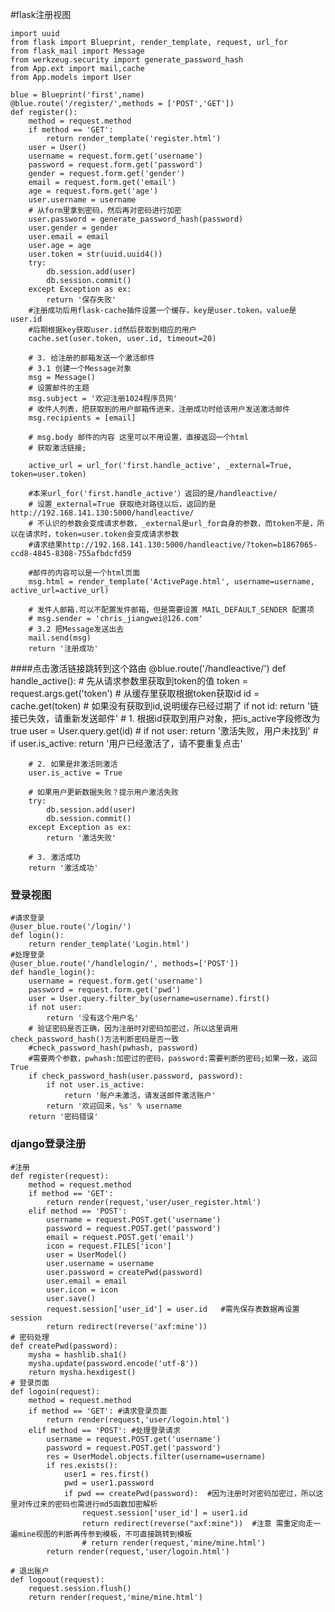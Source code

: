 #flask注册视图

    import uuid
    from flask import Blueprint, render_template, request, url_for
    from flask_mail import Message
    from werkzeug.security import generate_password_hash
    from App.ext import mail,cache
    from App.models import User
    
    blue = Blueprint('first',name)
    @blue.route('/register/',methods = ['POST','GET'])
    def register():
        method = request.method
        if method == 'GET':
            return render_template('register.html')
        user = User()
        username = request.form.get('username')
        password = request.form.get('password')
        gender = request.form.get('gender')
        email = request.form.get('email')
        age = request.form.get('age')
        user.username = username
        # 从form里拿到密码，然后再对密码进行加密
        user.password = generate_password_hash(password)
        user.gender = gender
        user.email = email
        user.age = age
        user.token = str(uuid.uuid4())
        try:
        	db.session.add(user)
        	db.session.commit()
        except Exception as ex:
            return '保存失败'
        #注册成功后用flask-cache插件设置一个缓存，key是user.token，value是user.id
        #后期根据key获取user.id然后获取到相应的用户
        cache.set(user.token, user.id, timeout=20)
    
        # 3. 给注册的邮箱发送一个激活邮件
        # 3.1 创建一个Message对象
        msg = Message()
        # 设置邮件的主题
        msg.subject = '欢迎注册1024程序员网'
        # 收件人列表，把获取到的用户邮箱传进来，注册成功时给该用户发送激活邮件
        msg.recipients = [email]
    
        # msg.body 邮件的内容 这里可以不用设置，直接返回一个html
        # 获取激活链接;  
        
        active_url = url_for('first.handle_active', _external=True, token=user.token)
        
        #本来url_for('first.handle_active'）返回的是/handleactive/
        # 设置_external=True 获取绝对路径以后，返回的是http://192.168.141.130:5000/handleactive/
        # 不认识的参数会变成请求参数，_external是url_for自身的参数，而token不是，所以在请求时，token=user.token会变成请求参数
        #请求结果http://192.168.141.130:5000/handleactive/?token=b1867065-ccd8-4845-8308-755afbdcfd59
        
        #邮件的内容可以是一个html页面
        msg.html = render_template('ActivePage.html', username=username, active_url=active_url)
        
        # 发件人邮箱.可以不配置发件邮箱，但是需要设置 MAIL_DEFAULT_SENDER 配置项
        # msg.sender = 'chris_jiangwei@126.com'
        # 3.2 把Message发送出去
        mail.send(msg)
        return '注册成功'

####点击激活链接跳转到这个路由
    @blue.route('/handleactive/')
    def handle_active():
        # 先从请求参数里获取到token的值
        token = request.args.get('token')
        # 从缓存里获取根据token获取id
        id = cache.get(token)
        # 如果没有获取到id,说明缓存已经过期了
        if not id:
            return '链接已失效，请重新发送邮件'
        # 1. 根据id获取到用户对象，把is_active字段修改为true
        user = User.query.get(id)
        #
        if not user:
            return '激活失败，用户未找到'
        #
        if user.is_active:
            return '用户已经激活了，请不要重复点击'
            
        # 2. 如果是非激活则激活
        user.is_active = True
    
        # 如果用户更新数据失败？提示用户激活失败
        try:
            db.session.add(user)
            db.session.commit()
        except Exception as ex:
            return '激活失败'
    
        # 3. 激活成功
        return '激活成功'
### 登录视图

```
#请求登录
@user_blue.route('/login/')
def login():
    return render_template('Login.html')
#处理登录
@user_blue.route('/handlelogin/', methods=['POST'])
def handle_login():
    username = request.form.get('username')
    password = request.form.get('pwd')
    user = User.query.filter_by(username=username).first()
    if not user:
        return '没有这个用户名'    
    # 验证密码是否正确，因为注册时对密码加密过，所以这里调用check_password_hash()方法判断密码是否一致
    #check_password_hash(pwhash, password)
    #需要两个参数，pwhash:加密过的密码，password:需要判断的密码;如果一致，返回True
    if check_password_hash(user.password, password):
        if not user.is_active:
            return '账户未激活，请发送邮件激活账户'
        return '欢迎回来，%s' % username
    return '密码错误'
```
### django登录注册

```
#注册
def register(request):
    method = request.method
    if method == 'GET':
        return render(request,'user/user_register.html')
    elif method == 'POST':
        username = request.POST.get('username')
        password = request.POST.get('password')
        email = request.POST.get('email')
        icon = request.FILES['icon']
        user = UserModel()
        user.username = username
        user.password = createPwd(password)
        user.email = email
        user.icon = icon
        user.save()
        request.session['user_id'] = user.id   #需先保存表数据再设置session
        return redirect(reverse('axf:mine'))
# 密码处理
def createPwd(password):
    mysha = hashlib.sha1()
    mysha.update(password.encode('utf-8'))
    return mysha.hexdigest()
# 登录页面
def logoin(request):
    method = request.method
    if method == 'GET': #请求登录页面
        return render(request,'user/logoin.html')
    elif method == 'POST': #处理登录请求
        username = request.POST.get('username')
        password = request.POST.get('password')
        res = UserModel.objects.filter(username=username)
        if res.exists():
            user1 = res.first()
            pwd = user1.password
            if pwd == createPwd(password):  #因为注册时对密码加密过，所以这里对传过来的密码也需进行md5函数加密解析
                request.session['user_id'] = user1.id
                return redirect(reverse("axf:mine"))  #注意 需重定向走一遍mine视图的判断再传参到模板，不可直接跳转到模板
                # return render(request,'mine/mine.html')
        return render(request,'user/logoin.html')

# 退出账户
def logoout(request):
    request.session.flush()
    return render(request,'mine/mine.html')
```